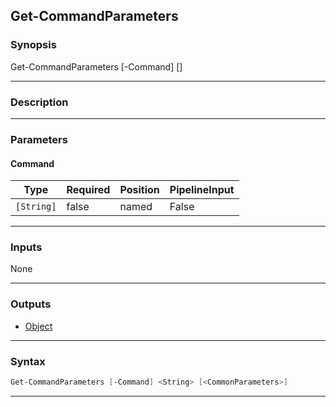 Get-CommandParameters
---------------------
### Synopsis
Get-CommandParameters [-Command] <string> [<CommonParameters>]

---
### Description



---
### Parameters
#### **Command**





|Type      |Required|Position|PipelineInput|
|----------|--------|--------|-------------|
|`[String]`|false   |named   |False        |



---
### Inputs
None

---
### Outputs
* [Object](https://learn.microsoft.com/en-us/dotnet/api/System.Object)




---
### Syntax
```PowerShell
Get-CommandParameters [-Command] <String> [<CommonParameters>]
```
---
